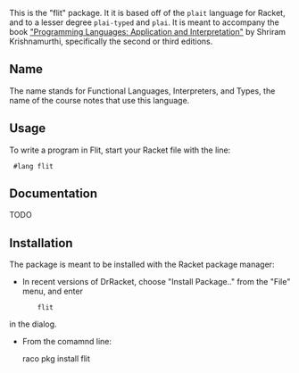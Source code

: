 This is the "flit" package. It it is based off of the `plait` language for Racket, and to a lesser degree `plai-typed` and `plai`. It is meant to accompany the book ["Programming Languages: Application and Interpretation"](https://www.plai.org/) by Shriram Krishnamurthi, specifically the second or third editions.

## Name 

The name stands for Functional Languages, Interpreters, and Types, the name of the course notes that use this language.

## Usage

To write a program in Flit, start your Racket file with the line:

```
 #lang flit
```

## Documentation

TODO

## Installation

The package is meant to be installed with the Racket package manager:

 * In recent versions of DrRacket, choose "Install Package.."
   from the "File" menu, and enter

```
       flit
```

   in the dialog.

 * From the comamnd line:

     raco pkg install flit


